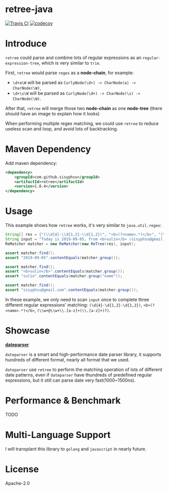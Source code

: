 # retree-java

[![Travis CI](https://travis-ci.org/sisyphsu/retree-java.svg?branch=master)](https://travis-ci.org/sisyphsu/retree-java)
[![codecov](https://codecov.io/gh/sisyphsu/retree-java/branch/master/graph/badge.svg)](https://codecov.io/gh/sisyphsu/retree-java)

# Introduce

`retree` could parse and combine lots of regular expressions as an `regular-expression-tree`, 
which is very similar to `trie`.

First, `retree` would parse `regex` as a **node-chain**, for example:
+ `\d+a\W` will be parsed as `CurlyNode(\d+) -> CharNode(a) -> CharNode(\W)`,
+ `\d+\s\W` will be parsed as `CurlyNode(\d+) -> CharNode(\s) -> CharNode(\W)`.
 
After that, `retree` will merge those two **node-chain** as one **node-tree** 
(there should have an image to explain how it looks)

When performing multiple regex matching, we could use `retree` to reduce useless scan and loop, and avoid lots of backtracking.

# Maven Dependency

Add maven dependency:

```xml
<dependency>
    <groupId>com.github.sisyphsu</groupId>
    <artifactId>retree</artifactId>
    <version>1.0.4</version>
</dependency>
```

# Usage

This example shows how `retree` works, it's very similar to `java.util.regex`:

```java
String[] res = {"(\\d{4}-\\d{1,2}-\\d{1,2})", "<b>(?<name>.*)</b>", "(\\w+@\\w+\\.[a-z]+(\\.[a-z]+)?)"};
String input = "Today is 2019-09-05, from <b>sulin</b> (sisyphsu@gmail.com).";
ReMatcher matcher = new ReMatcher(new ReTree(res), input);

assert matcher.find();
assert "2019-09-05".contentEquals(matcher.group());

assert matcher.find();
assert "<b>sulin</b>".contentEquals(matcher.group());
assert "sulin".contentEquals(matcher.group("name"));

assert matcher.find();
assert "sisyphsu@gmail.com".contentEquals(matcher.group());
```

In these example, we only need to scan `input` once to complete three different regular expressions' matching: 
`(\d{4}-\d{1,2}-\d{1,2})`, `<b>(?<name>.*)</b>`, `(\\w+@\\w+\\.[a-z]+(\\.[a-z]+)?)`. 

# Showcase

[**dateparser**](https://github.com/sisyphsu/dateparser)

`dateparser` is a smart and high-performance date parser library, 
it supports hundreds of different format, nearly all format that we used.

`dateparser` use `retree` to perform the matching operation of lots of different date patterns, 
even if `dateparser` have thundreds of predefined regular expressions, 
but it still can parse date very fast(1000~1500ns).

# Performance & Benchmark

TODO

# Multi-Language Support

I will transplant this library to `golang` and `javascript` in nearly future.

# License

Apache-2.0
